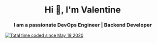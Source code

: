 <h1 align="center">Hi 👋, I'm Valentine</h1>
<h3 align="center">I am a passionate DevOps Engineer | Backend Developer</h3>
<a href="https://wakatime.com/@cb39dac5-4b1d-40a4-b209-598ec55a7304"><img src="https://wakatime.com/badge/user/cb39dac5-4b1d-40a4-b209-598ec55a7304.svg" alt="Total time coded since May 18 2020" /></a>
